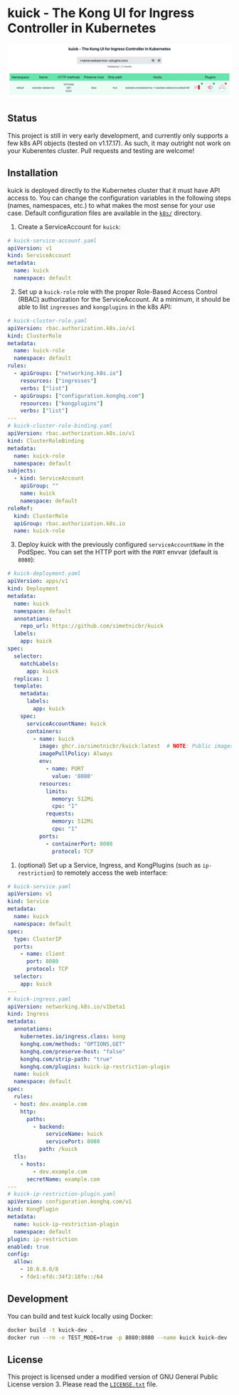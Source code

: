 # kuick - The Kong UI for Ingress Controller in Kubernetes

![kuick webpage](screenshots/screenshot_20210708T201308.png)

## Status

This project is still in very early development, and currently only supports a few k8s API objects (tested on v1.17.17). As such, it may outright not work on your Kuberentes cluster. Pull requests and testing are welcome!

## Installation

kuick is deployed directly to the Kubernetes cluster that it must have API access to. You can change the configuration variables in the following steps (names, namespaces, etc.) to what makes the most sense for your use case. Default configuration files are available in the [`k8s/`](k8s/) directory.

1. Create a ServiceAccount for `kuick`:

```yml
# kuick-service-account.yaml
apiVersion: v1
kind: ServiceAccount
metadata:
  name: kuick
  namespace: default
```

2. Set up a `kuick-role` role with the proper Role-Based Access Control (RBAC) authorization for the ServiceAccount. At a minimum, it should be able to list `ingresses` and `kongplugins` in the k8s API:

```yml
# kuick-cluster-role.yaml
apiVersion: rbac.authorization.k8s.io/v1
kind: ClusterRole
metadata:
  name: kuick-role
  namespace: default
rules:
  - apiGroups: ["networking.k8s.io"]
    resources: ["ingresses"]
    verbs: ["list"]
  - apiGroups: ["configuration.konghq.com"]
    resources: ["kongplugins"]
    verbs: ["list"]
---
# kuick-cluster-role-binding.yaml
apiVersion: rbac.authorization.k8s.io/v1
kind: ClusterRoleBinding
metadata:
  name: kuick-role
  namespace: default
subjects:
  - kind: ServiceAccount
    apiGroup: ""
    name: kuick
    namespace: default
roleRef:
  kind: ClusterRole
  apiGroup: rbac.authorization.k8s.io
  name: kuick-role
```

3. Deploy kuick with the previously configured `serviceAccountName` in the PodSpec. You can set the HTTP port with the `PORT` envvar (default is `8080`):

```yml
# kuick-deployment.yaml
apiVersion: apps/v1
kind: Deployment
metadata:
  name: kuick
  namespace: default
  annotations:
    repo_url: https://github.com/simetnicbr/kuick
  labels:
    app: kuick
spec:
  selector:
    matchLabels:
      app: kuick
  replicas: 1
  template:
    metadata:
      labels:
        app: kuick
    spec:
      serviceAccountName: kuick
      containers:
        - name: kuick
          image: ghcr.io/simetnicbr/kuick:latest  # NOTE: Public images are not available yet! Use your private registry.
          imagePullPolicy: Always
          env:
            - name: PORT
              value: '8080'
          resources:
            limits:
              memory: 512Mi
              cpu: "1"
            requests:
              memory: 512Mi
              cpu: "1"
          ports:
            - containerPort: 8080
              protocol: TCP
```

1. (optional) Set up a Service, Ingress, and KongPlugins (such as `ip-restriction`) to remotely access the web interface:

```yml
# kuick-service.yaml
apiVersion: v1
kind: Service
metadata:
  name: kuick
  namespace: default
spec:
  type: ClusterIP
  ports:
    - name: client
      port: 8080
      protocol: TCP
  selector:
    app: kuick
---
# kuick-ingress.yaml
apiVersion: networking.k8s.io/v1beta1
kind: Ingress
metadata:
  annotations:
    kubernetes.io/ingress.class: kong
    konghq.com/methods: "OPTIONS,GET"
    konghq.com/preserve-host: "false"
    konghq.com/strip-path: "true"
    konghq.com/plugins: kuick-ip-restriction-plugin
  name: kuick
  namespace: default
spec:
  rules:
  - host: dev.example.com
    http:
      paths:
        - backend:
            serviceName: kuick
            servicePort: 8080
          path: /kuick
  tls:
    - hosts:
        - dev.example.com
      secretName: example.com
---
# kuick-ip-restriction-plugin.yaml
apiVersion: configuration.konghq.com/v1
kind: KongPlugin
metadata:
  name: kuick-ip-restriction-plugin
  namespace: default
plugin: ip-restriction
enabled: true
config:
  allow: 
    - 10.0.0.0/8
    - fde1:efdc:34f2:18fe::/64
```

## Development

You can build and test kuick locally using Docker:

```sh
docker build -t kuick-dev .
docker run --rm -e TEST_MODE=true -p 8080:8080 --name kuick kuick-dev
```

## License

This project is licensed under a modified version of GNU General Public License version 3. Please read the [`LICENSE.txt`](LICENSE.txt) file.

